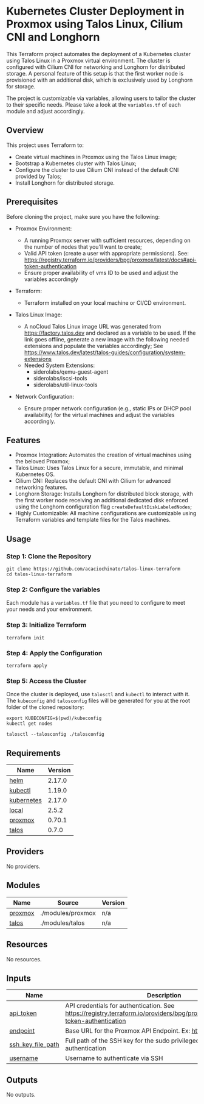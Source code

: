 # Kubernetes Cluster Deployment in Proxmox using Talos Linux, Cilium CNI and Longhorn

This Terraform project automates the deployment of a Kubernetes cluster using Talos Linux in a Proxmox virtual environment. The cluster is configured with Cilium CNI for networking and Longhorn for distributed storage. A personal feature of this setup is that the first worker node is provisioned with an additional disk, which is exclusively used by Longhorn for storage.

The project is customizable via variables, allowing users to tailor the cluster to their specific needs. Please take a look at the `variables.tf` of each module and adjust accordingly.

## Overview

This project uses Terraform to:
- Create virtual machines in Proxmox using the Talos Linux image;
- Bootstrap a Kubernetes cluster with Talos Linux;
- Configure the cluster to use Cilium CNI instead of the default CNI provided by Talos;
- Install Longhorn for distributed storage.

## Prerequisites

Before cloning the project, make sure you have the following:

- Proxmox Environment:
    - A running Proxmox server with sufficient resources, depending on the number of nodes that you'll want to create;
    - Valid API token (create a user with appropriate permissions). See: https://registry.terraform.io/providers/bpg/proxmox/latest/docs#api-token-authentication
    - Ensure proper availability of vms ID to be used and adjust the variables accordingly

- Terraform:
    - Terraform installed on your local machine or CI/CD environment.
- Talos Linux Image:
    - A noCloud Talos Linux image URL was generated from https://factory.talos.dev and declared as a variable to be used. If the link goes offline, generate a new image with the following needed extensions and populate the variables accordingly; See https://www.talos.dev/latest/talos-guides/configuration/system-extensions
    - Needed System Extensions:
        - siderolabs/qemu-guest-agent
        - siderolabs/iscsi-tools
        - siderolabs/util-linux-tools

- Network Configuration:
    - Ensure proper network configuration (e.g., static IPs or DHCP pool availability) for the virtual machines and adjust the variables accordingly.

## Features
- Proxmox Integration: Automates the creation of virtual machines using the beloved Proxmox;
- Talos Linux: Uses Talos Linux for a secure, immutable, and minimal Kubernetes OS.
- Cilium CNI: Replaces the default CNI with Cilium for advanced networking features.
- Longhorn Storage: Installs Longhorn for distributed block storage, with the first worker node receiving an additional dedicated disk enforced using the Longhorn configuration flag `createDefaultDiskLabeledNodes`;
- Highly Customizable: All machine configurations are customizable using Terraform variables and template files for the Talos machines.

## Usage

### Step 1: Clone the Repository
```
git clone https://github.com/acaciochinato/talos-linux-terraform
cd talos-linux-terraform
```

### Step 2: Configure the variables
Each module has a `variables.tf` file that you need to configure to meet your needs and your environment.

### Step 3: Initialize Terraform
```
terraform init
```
### Step 4: Apply the Configuration
```
terraform apply
```

### Step 5: Access the Cluster

Once the cluster is deployed, use `talosctl` and `kubectl` to interact with it. The `kubeconfig` and `talosconfig` files will be generated for you at the root folder of the cloned repository:

```
export KUBECONFIG=$(pwd)/kubeconfig
kubectl get nodes
```
```
talosctl --talosconfig ./talosconfig 
```

<!-- BEGINNING OF PRE-COMMIT-TERRAFORM DOCS HOOK -->
## Requirements

| Name | Version |
|------|---------|
| <a name="requirement_helm"></a> [helm](#requirement\_helm) | 2.17.0 |
| <a name="requirement_kubectl"></a> [kubectl](#requirement\_kubectl) | 1.19.0 |
| <a name="requirement_kubernetes"></a> [kubernetes](#requirement\_kubernetes) | 2.17.0 |
| <a name="requirement_local"></a> [local](#requirement\_local) | 2.5.2 |
| <a name="requirement_proxmox"></a> [proxmox](#requirement\_proxmox) | 0.70.1 |
| <a name="requirement_talos"></a> [talos](#requirement\_talos) | 0.7.0 |

## Providers

No providers.

## Modules

| Name | Source | Version |
|------|--------|---------|
| <a name="module_proxmox"></a> [proxmox](#module\_proxmox) | ./modules/proxmox | n/a |
| <a name="module_talos"></a> [talos](#module\_talos) | ./modules/talos | n/a |

## Resources

No resources.

## Inputs

| Name | Description | Type | Default | Required |
|------|-------------|------|---------|:--------:|
| <a name="input_api_token"></a> [api\_token](#input\_api\_token) | API credentials for authentication. See https://registry.terraform.io/providers/bpg/proxmox/latest/docs#api-token-authentication | `string` | n/a | yes |
| <a name="input_endpoint"></a> [endpoint](#input\_endpoint) | Base URL for the Proxmox API Endpoint. Ex: https://pve.example.com | `string` | n/a | yes |
| <a name="input_ssh_key_file_path"></a> [ssh\_key\_file\_path](#input\_ssh\_key\_file\_path) | Full path of the SSH key for the sudo privileged user for authentication | `string` | n/a | yes |
| <a name="input_username"></a> [username](#input\_username) | Username to authenticate via SSH | `string` | n/a | yes |

## Outputs

No outputs.
<!-- END OF PRE-COMMIT-TERRAFORM DOCS HOOK -->
